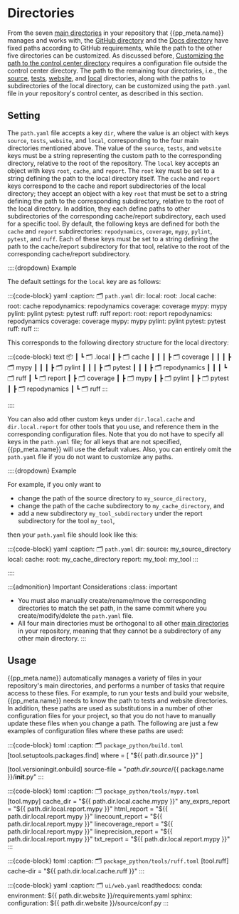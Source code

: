 # Directories

From the seven [main directories](/manual/fundamentals/structure/index.md) in your repository
that {{pp_meta.name}} manages and works with,
the [GitHub directory](/manual/fundamentals/structure/github.md)
and the [Docs directory](/manual/fundamentals/structure/docs.md)
have fixed paths according to GitHub requirements,
while the path to the other five directories can be customized.
As discussed before,
[Customizing the path to the control center directory](/manual/control/structure/index.md#location)
requires a configuration file outside the control center directory.
The path to the remaining four directories,
i.e., the [source](/manual/fundamentals/structure/source.md),
[tests](/manual/fundamentals/structure/tests.md),
[website](/manual/fundamentals/structure/website.md), and
[local](/manual/fundamentals/structure/local.md) directories,
along with the paths to subdirectories of the local directory,
can be customized using the `path.yaml` file
in your repository's control center, as described in this section.

## Setting
The `path.yaml` file accepts a key `dir`, where the value is an object with keys
`source`, `tests`, `website`, and `local`,
corresponding to the four main directories mentioned above.
The value of the `source`, `tests`, and `website` keys
must be a string representing the custom path to the corresponding directory,
relative to the root of the repository. The `local` key accepts an object with
keys `root`, `cache`, and `report`. The `root` key must be set to a string defining
the path to the local directory itself. The `cache` and `report` keys
correspond to the cache and report subdirectories of the local directory;
they accept an object with a key `root` that must be set to a string defining
the path to the corresponding subdirectory, relative to the root of the local directory.
In addition, they each define paths to other subdirectories of the corresponding cache/report subdirectory,
each used for a specific tool. By default, the following keys are defined
for both the `cache` and `report` subdirectories: `repodynamics`, `coverage`, `mypy`, `pylint`,
`pytest`, and `ruff`. Each of these keys must be set to a string defining the path
to the cache/report subdirectory for that tool,
relative to the root of the corresponding cache/report subdirectory.

::::{dropdown} Example

The default settings for the `local` key are as follows:

:::{code-block} yaml
:caption: 🗂 `path.yaml`
dir:
  local:
    root: .local
    cache:
      root: cache
      repodynamics: repodynamics
      coverage: coverage
      mypy: mypy
      pylint: pylint
      pytest: pytest
      ruff: ruff
    report:
      root: report
      repodynamics: repodynamics
      coverage: coverage
      mypy: mypy
      pylint: pylint
      pytest: pytest
      ruff: ruff
:::

This corresponds to the following directory structure for the local directory:

:::{code-block} text
📦 <REPOSITORY-ROOT>
 ┃
 ┗ 🗂 .local
   ┃
   ┣ 🗂 cache
   ┃ ┃
   ┃ ┣ 🗂 coverage
   ┃ ┃
   ┃ ┣ 🗂 mypy
   ┃ ┃
   ┃ ┣ 🗂 pylint
   ┃ ┃
   ┃ ┣ 🗂 pytest
   ┃ ┃
   ┃ ┣ 🗂 repodynamics
   ┃ ┃
   ┃ ┗ 🗂 ruff
   ┃
   ┗ 🗂 report
     ┃
     ┣ 🗂 coverage
     ┃
     ┣ 🗂 mypy
     ┃
     ┣ 🗂 pylint
     ┃
     ┣ 🗂 pytest
     ┃
     ┣ 🗂 repodynamics
     ┃
     ┗ 🗂 ruff
:::

::::

You can also add other custom keys under `dir.local.cache` and `dir.local.report`
for other tools that you use, and reference them in the corresponding configuration files.
Note that you do not have to specify all keys in the `path.yaml` file;
for all keys that are not specified, {{pp_meta.name}} will use the default values.
Also, you can entirely omit the `path.yaml` file if you do not want to customize any paths.

::::{dropdown} Example

For example, if you only want to 
- change the path of the source directory to `my_source_directory`,
- change the path of the cache subdirectory to `my_cache_directory`, and
- add a new subdirectory `my_tool_subdirectory` under the report subdirectory
  for the tool `my_tool`, 

then your `path.yaml` file should look like this:

:::{code-block} yaml
:caption: 🗂 `path.yaml`
dir:
  source: my_source_directory
  local:
    cache:
      root: my_cache_directory
    report:
      my_tool: my_tool
:::

::::


:::{admonition} Important Considerations
:class: important

- You must also manually create/rename/move the corresponding directories to match the set path,
  in the same commit where you create/modify/delete the `path.yaml` file.
- All four main directories must be orthogonal to all other
  [main directories](/manual/fundamentals/structure/index.md) in your repository,
  meaning that they cannot be a subdirectory of any other main directory.
:::


## Usage
{{pp_meta.name}} automatically manages a variety of files in your repository's main directories,
and performs a number of tasks that require access to these files.
For example, to run your tests and build your website, {{pp_meta.name}} needs to know
the path to tests and website directories. In addition, these paths are used as
substitutions in a number of other configuration files for your project,
so that you do not have to manually update these files when you change a path.
The following are just a few examples of configuration files where these paths are used:

:::{code-block} toml
:caption: 🗂 `package_python/build.toml`
[tool.setuptools.packages.find]
where = [ "${‎{ path.dir.source }}" ]

[tool.versioningit.onbuild]
source-file = "${‎{ path.dir.source }}/${‎{ package.name }}/__init__.py"
:::

:::{code-block} toml
:caption: 🗂 `package_python/tools/mypy.toml`
[tool.mypy]
cache_dir = "${‎{ path.dir.local.cache.mypy }}"
any_exprs_report = "${‎{ path.dir.local.report.mypy }}"
html_report = "${‎{ path.dir.local.report.mypy }}"
linecount_report = "${‎{ path.dir.local.report.mypy }}"
linecoverage_report = "${‎{ path.dir.local.report.mypy }}"
lineprecision_report = "${‎{ path.dir.local.report.mypy }}"
txt_report = "${‎{ path.dir.local.report.mypy }}"
:::


:::{code-block} toml
:caption: 🗂 `package_python/tools/ruff.toml`
[tool.ruff]
cache-dir = "${‎{ path.dir.local.cache.ruff }}"
:::

:::{code-block} yaml
:caption: 🗂 `ui/web.yaml`
readthedocs:
  conda:
    environment: ${‎{ path.dir.website }}/requirements.yaml
  sphinx:
    configuration: ${‎{ path.dir.website }}/source/conf.py
:::
